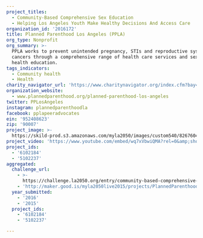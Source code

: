 ```yaml
---
project_titles:
  - Community-Based Comprehensive Sex Education
  - Helping Los Angeles Youth Make Healthy Decisions And Access Care
organization_id: '2016172'
title: Planned Parenthood Los Angeles (PPLA)
org_type: Nonprofit
org_summary: >-
  PPLA works to prevent unintended pregnancy, STIs and reproductive system
  cancers through a comprehensive range of health care services and sexual
  health education.
tags_indicators:
  - Community health
  - Health
charity_navigator_url: 'https://www.charitynavigator.org/index.cfm?bay=search.profile&ein=952408623'
organization_website:
  - www.plannedparenthood.org/planned-parenthood-los-angeles
twitter: PPLosAngeles
instagram: plannedparenthoodla
facebook: pplapeeradvocates
ein: '952408623'
zip: '90007'
project_image: >-
  https://skild-prod.s3.amazonaws.com/myla2050/images/custom540/8267604165741-team90.jpg
project_video: 'https://www.youtube.com/embed/wq7xVbwiQMA?rel=0&amp;showinfo=0'
project_ids:
  - '6102184'
  - '5102237'
aggregated:
  challenge_url:
    - >-
      https://challenge.la2050.org/entry/community-based-comprehensive-sex-education
    - 'http://maker.good.is/myla2050live2015/projects/PlannedParenthood.html'
  year_submitted:
    - '2016'
    - '2015'
  project_ids:
    - '6102184'
    - '5102237'

---
```

